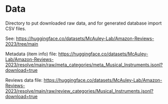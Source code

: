 # Data

Directory to put downloaded raw data, and for generated database import CSV files.

See: https://huggingface.co/datasets/McAuley-Lab/Amazon-Reviews-2023/tree/main

Metadata (item info) file:
https://huggingface.co/datasets/McAuley-Lab/Amazon-Reviews-2023/resolve/main/raw/meta_categories/meta_Musical_Instruments.jsonl?download=true

Reviews data file:
https://huggingface.co/datasets/McAuley-Lab/Amazon-Reviews-2023/resolve/main/raw/review_categories/Musical_Instruments.jsonl?download=true
